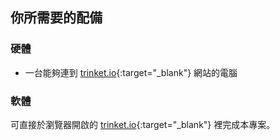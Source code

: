 ## 你所需要的配備

### 硬體

+ 一台能夠連到 [trinket.io](https://trinket.io){:target="_blank"} 網站的電腦

### 軟體

可直接於瀏覽器開啟的 [trinket.io](https://trinket.io){:target="_blank"} 裡完成本專案。